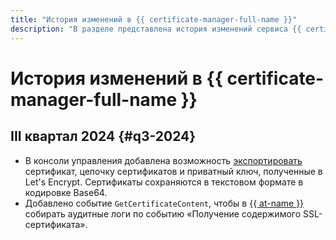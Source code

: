 ```yaml
---
title: "История изменений в {{ certificate-manager-full-name }}"
description: "В разделе представлена история изменений сервиса {{ certificate-manager-name }}."
---
```


# История изменений в {{ certificate-manager-full-name }}

## III квартал 2024 {#q3-2024}

* В консоли управления добавлена возможность [экспортировать](operations/managed/cert-get-content.md) сертификат, цепочку сертификатов и приватный ключ, полученные в Let's Encrypt. Сертификаты сохраняются в текстовом формате в кодировке Base64.
* Добавлено событие `GetCertificateContent`, чтобы в [{{ at-name }}](../audit-trails/concepts/events-data-plane.md#certificate-manager) собирать аудитные логи по событию «Получение содержимого SSL-сертификата».